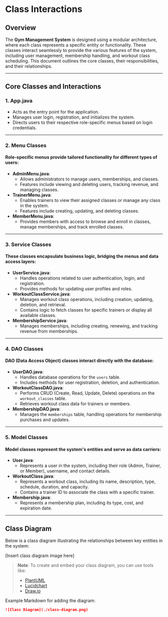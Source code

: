 # Class Interactions

## Overview

The **Gym Management System** is designed using a modular architecture, where each class represents a specific entity or functionality. These classes interact seamlessly to provide the various features of the system, including user management, membership handling, and workout class scheduling. This document outlines the core classes, their responsibilities, and their relationships.

---

## Core Classes and Interactions

### 1. **App.java**
- Acts as the entry point for the application.
- Manages user login, registration, and initializes the system.
- Directs users to their respective role-specific menus based on login credentials.

---

### 2. **Menu Classes**
#### Role-specific menus provide tailored functionality for different types of users:
- **AdminMenu.java**:
  - Allows administrators to manage users, memberships, and classes.
  - Features include viewing and deleting users, tracking revenue, and managing classes.
- **TrainerMenu.java**:
  - Enables trainers to view their assigned classes or manage any class in the system.
  - Features include creating, updating, and deleting classes.
- **MemberMenu.java**:
  - Provides members with access to browse and enroll in classes, manage memberships, and track enrolled classes.

---

### 3. **Service Classes**
#### These classes encapsulate business logic, bridging the menus and data access layers:
- **UserService.java**:
  - Handles operations related to user authentication, login, and registration.
  - Provides methods for updating user profiles and roles.
- **WorkoutClassService.java**:
  - Manages workout class operations, including creation, updating, deletion, and retrieval.
  - Contains logic to fetch classes for specific trainers or display all available classes.
- **MembershipService.java**:
  - Manages memberships, including creating, renewing, and tracking revenue from memberships.

---

### 4. **DAO Classes**
#### DAO (Data Access Object) classes interact directly with the database:
- **UserDAO.java**:
  - Handles database operations for the `users` table.
  - Includes methods for user registration, deletion, and authentication.
- **WorkoutClassDAO.java**:
  - Performs CRUD (Create, Read, Update, Delete) operations on the `workout_classes` table.
  - Retrieves workout class data for trainers or members.
- **MembershipDAO.java**:
  - Manages the `memberships` table, handling operations for membership purchases and updates.

---

### 5. **Model Classes**
#### Model classes represent the system's entities and serve as data carriers:
- **User.java**:
  - Represents a user in the system, including their role (Admin, Trainer, or Member), username, and contact details.
- **WorkoutClass.java**:
  - Represents a workout class, including its name, description, type, schedule, duration, and capacity.
  - Contains a trainer ID to associate the class with a specific trainer.
- **Membership.java**:
  - Represents a membership plan, including its type, cost, and expiration date.

---

## Class Diagram

Below is a class diagram illustrating the relationships between key entities in the system:

[Insert class diagram image here]

> **Note**: To create and embed your class diagram, you can use tools like:
> - [PlantUML](https://plantuml.com/)
> - [Lucidchart](https://www.lucidchart.com/)
> - [Draw.io](https://app.diagrams.net/)

Example Markdown for adding the diagram:
```markdown
![Class Diagram](./class-diagram.png)


